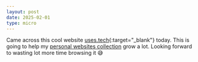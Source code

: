 ```yaml
---
layout: post
date: 2025-02-01
type: micro
---
```


Came across this cool website [uses.tech](https://uses.tech/){:target="_blank"} today. This is going to help my [personal websites collection](/2023/10/28/personal-websites-inspiration) grow a lot. Looking forward to wasting lot more time browsing it 😅